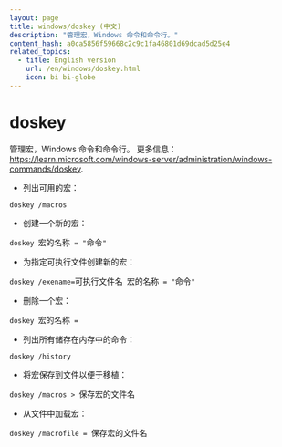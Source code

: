 ```yaml
---
layout: page
title: windows/doskey (中文)
description: "管理宏，Windows 命令和命令行。"
content_hash: a0ca5856f59668c2c9c1fa46801d69dcad5d25e4
related_topics:
  - title: English version
    url: /en/windows/doskey.html
    icon: bi bi-globe
---
```

# doskey

管理宏，Windows 命令和命令行。
更多信息：<https://learn.microsoft.com/windows-server/administration/windows-commands/doskey>.

- 列出可用的宏：

`doskey /macros`

- 创建一个新的宏：

`doskey `<span class="tldr-var badge badge-pill bg-dark-lm bg-white-dm text-white-lm text-dark-dm font-weight-bold">宏的名称</span>` = "`<span class="tldr-var badge badge-pill bg-dark-lm bg-white-dm text-white-lm text-dark-dm font-weight-bold">命令</span>`"`

- 为指定可执行文件创建新的宏：

`doskey /exename=`<span class="tldr-var badge badge-pill bg-dark-lm bg-white-dm text-white-lm text-dark-dm font-weight-bold">可执行文件名</span>` `<span class="tldr-var badge badge-pill bg-dark-lm bg-white-dm text-white-lm text-dark-dm font-weight-bold">宏的名称</span>` = "`<span class="tldr-var badge badge-pill bg-dark-lm bg-white-dm text-white-lm text-dark-dm font-weight-bold">命令</span>`"`

- 删除一个宏：

`doskey `<span class="tldr-var badge badge-pill bg-dark-lm bg-white-dm text-white-lm text-dark-dm font-weight-bold">宏的名称</span>` =`

- 列出所有储存在内存中的命令：

`doskey /history`

- 将宏保存到文件以便于移植：

`doskey /macros > `<span class="tldr-var badge badge-pill bg-dark-lm bg-white-dm text-white-lm text-dark-dm font-weight-bold">保存宏的文件名</span>

- 从文件中加载宏：

`doskey /macrofile = `<span class="tldr-var badge badge-pill bg-dark-lm bg-white-dm text-white-lm text-dark-dm font-weight-bold">保存宏的文件名</span>

